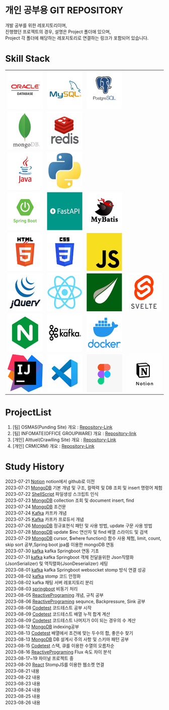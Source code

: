 # 개인 공부용 GIT REPOSITORY

개발 공부를 위한 레포지토리이며,  
진행했던 프로젝트의 경우, 설명은 Project 폴더애 있으며,  
Project 각 폴더에 해당하는 레포지토리로 연결하는 링크가 포함되어 있습니다.



# Skill Stack
<table>
   <tr>
      <td><img src="./Resource/Logo/oracle.jpg" width=120 height=120></td>
      <td><img src="./Resource/Logo/mysql.jpg" width=120 height=120></td>
      <td><img src="./Resource/Logo/postgresql.jpg" width=120 height=120></td>
   </tr>
   <tr>
      <td><img src="./Resource/Logo/mongodb.jpg" width=120 height=120></td>
      <td><img src="./Resource/Logo/redis.jpg" width=120 height=120></td>
   </tr>
   <tr>
      <td><img src="./Resource/Logo/java.jpg" width=120 height=120></td>
      <td><img src="./Resource/Logo/python.jpg" width=120 height=120></td>
   </tr>
   <tr>
      <td><img src="./Resource/Logo/springboot.jpg" width=120 height=120></td>
      <td><img src="./Resource/Logo/fastapi.jpg" width=120 height=120></td>
      <td><img src="./Resource/Logo/mybatis.jpg" width=120 height=120></td>
   </tr>
   <tr>
      <td><img src="./Resource/Logo/html.jpg" width=120 height=120></td>
      <td><img src="./Resource/Logo/css.jpg" width=120 height=120></td>
      <td><img src="./Resource/Logo/js.jpg" width=120 height=120></td>
   </tr>
   <tr>
      <td><img src="./Resource/Logo/jqeury.jpg" width=120 height=120></td>
      <td><img src="./Resource/Logo/react.jpg" width=120 height=120></td>
      <td><img src="./Resource/Logo/Thyemleaf.jpg" width=120 height=120></td>
      <td><img src="./Resource/Logo/svetle.jpg" width=120 height=120></td>
   </tr>
   <tr>
      <td><img src="./Resource/Logo/nginx.jpg" width=120 height=120></td>
      <td><img src="./Resource/Logo/kafka.jpg" width=120 height=120></td>
      <td><img src="./Resource/Logo/docker.jpg" width=120 height=120></td>
   </tr>
   <tr>
      <td><img src="./Resource/Logo/intelij.jpg" width=120 height=120></td>
      <td><img src="./Resource/Logo/vscode.jpg" width=120 height=120></td>
      <td><img src="./Resource/Logo/figma.jpg" width=120 height=120></td>
      <td><img src="./Resource/Logo/notion.jpg" width=120 height=120></td>
   </tr>
</table>

# ProjectList
1. [팀] OSMAS(Punding Site) 개요 : [Repository-Link](./Project/OSMAS/)
2. [팀] INFOMATE(OFFICE GROUPWARE) 개요 : [Repository-link](./Project/INFOMATE/)
3. [개인] Alttuel(Crawlling Site) 개요 : [Repository-Link](./Project/alttuel/)
4. [개인] CRM(CRM) 개요 : [Repository-Link](./Project/CRM/)

# Study History
2023-07-21 [Notion](https://certain-allspice-c69.notion.site/Dev-Study-58e7068499db4c8d8e0dc4250d5d44de?pvs=4) notion에서 github로 이전<br>
2023-07-21 [MongoDB](./DB//NOSQL/MongoDB/) 기본 개념 및 구조, 컬렉력 및 DB 조회 및 insert 명령어 체험<br>
2023-07-22 [ShellScript](./Langauge/ShellScript/) 파일생성 스크립트 인식<br>
2023-07-23 [MongoDB](./DB//NOSQL/MongoDB/) collection 조회 및 document insert, find<br>
2023-07-24 [MongoDB](./DB//NOSQL/MongoDB/) 조건문<br>
2023-07-24 [Kafka](./Platform/Kafka/) 카프카 개념<br>
2023-07-25 [Kafka](./Platform/Kafka/) 카프카 프로듀서 개념<br>
2023-07-26 [MongoDB](./DB//NOSQL/MongoDB/) 정규표현식 패턴 및 사용 방법, update 구문 사용 방법<br>
2023-07-28 [MongoDB](./DB//NOSQL/MongoDB/) update $inc 연산자 및 find 배열 스라이드 및 검색<br>
2023-07-29 [MongoDB](./DB//NOSQL/MongoDB/) cursor, $where function() 함수 사용 체험, limit, count, skip sort 공부,Spring boot jpa를 이용한 mongoDB 연동<br>
2023-07-30 [kafka](./Platform/Kafka/99studyProject/02springboot/init/) kafka Springboot 연동 기초<br>
2023-07-31 [kafka](./Platform/Kafka/99studyProject/02springboot/init/) kafka Springboot 객체 전달을위한 Json직렬화(JsonSerializer) 및 역직렬화(JsonDeserializer) 세팅<br>
2023-08-01 [kafka](./Platform/Kafka/99studyProject/02springboot/init/) kafka Springboot websocket stomp 방식 연결 성공<br>
2023-08-02 [kafka](./Platform/Kafka/99studyProject/02springboot/init/) stomp 코드 안정화<br>
2023-08-02 kafka 채팅 서버 레포지토리 분리<br>
2023-08-03 [springboot](./Langauge/Java/Framework/Spring/async/) 비동기 처리<br>
2023-08-05 [ReactivePrograming](./Langauge/Java/Reactive/) 개념, 규칙 공부<br>
2023-08-06 [ReactivePrograming](./Langauge/Java/Reactive/) sequnce, Backpressure, Sink 공부<br>
2023-08-08 [Codetest](./Other/DataStructure/Algolithm/01_list/) 코드테스트 공부 시작<br>
2023-08-09 [Codetest](./Other/DataStructure/Algolithm/01_list/) 코드테스트 배열 누적 합계 계산<br>
2023-08-09 [Codetest](./Other/DataStructure/Algolithm/01_list/) 코드테스트 나머지가 0이 되는 경우의 수 계산<br>
2023-08-12 [MongoDB](./DB/NOSQL/MongoDB/03_Document/index.mongodb.js) indexing공부<br>
2023-08-13 [Codetest](./Other/DataStructure/Algolithm/01_list/) 배열에서 조건에 맞는 두수의 합, 좋은수 찾기<br>
2023-08-13 [MongoDB](./DB/NOSQL/MongoDB/90_Schema/) DB 설계시 주의 사항 및 스키마 패턴 공부<br>
2023-08-15 [Codetest](./Other/DataStructure/Algolithm/01_list/) 스택, 큐를 이용한 수열의 오름차순<br>
2023-08-16 [ReactivePrograming](./Langauge/Java/Reactive/02_Reactor/Core/) Flux 속도 차이 분석<br>
2023-08-17~19 []() 파이널 프로젝트 중<br>
2023-08-20 [React](./Langauge/JavaScript/Library/StompJS/) StompJS를 이용한 웹소켓 연결<br>
2023-08-21 []() 내용<br>
2023-08-22 []() 내용<br>
2023-08-23 []() 내용<br>
2023-08-24 []() 내용<br>
2023-08-25 []() 내용<br>
2023-08-26 []() 내용<br>